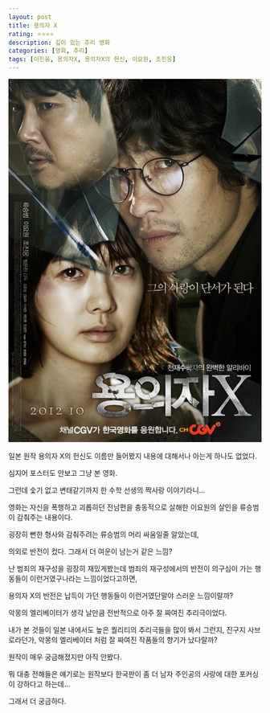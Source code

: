 ```yaml
---
layout: post
title: 용의자 X
rating: ⭐️⭐️⭐️⭐️
description: 깊이 있는 추리 영화
categories: [영화, 추리]
tags: [이진웅, 용의자X, 용의자X의 헌신, 이요원, 조진웅]
---
```


![용의자 X](../../img/2012/suspect_x.jpg)


일본 원작 용의자 X의 헌신도 이름만 들어봤지 내용에 대해서나 아는게 하나도 없었다.

심지어 포스터도 안보고 그냥 본 영화.



그런데 숯기 없고 변태같기까지 한 수학 선생의 짝사랑 이야기라니...



영화는 자신을 폭행하고 괴롭히던 전남편을 충동적으로 살해한 이요원의 살인을 류승범이 감춰주는 내용이다.


굉장히 뻔한 형사와 감춰주려는 류승범의 머리 싸움일줄 알았는데,

의외로 반전이 컸다. 그래서 더 여운이 남는거 같은 느낌?


난 범죄의 재구성을 굉장히 재밌게봤는데 범죄의 재구성에서의 반전이 의구심이 가는 행동들이 이런거였구나라는 느낌이었다고하면,

용의자 X의 반전은 납득이 가던 행동들이 이런거였단말야 스러운 느낌이랄까?



악몽의 엘리베이터가 생각 날만큼 전반적으로 아주 잘 짜여진 추리극이었다.



내가 본 것들이 일본 내에서도 높은 퀄리티의 추리극들을 많이 봐서 그런지,
진구지 사브로라던가, 악몽의 엘리베이터 처럼 잘 짜여진 작품들의 향기가 났다랄까?



원작이 매우 궁금해졌지만 아직 안봤다.

뭐 대충 전해들은 얘기로는 원작보다 한국판이 좀 더 남자 주인공의 사랑에 대한 포커싱이 강하다고 하는데...

그래서 더 궁금하다.